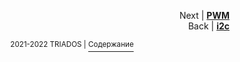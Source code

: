 
<p align="right">Next | <b><a href="PWM.md">PWM</a></b>
<br/>
Back | <b><a href="i2c.md">i2c</a></b></p>
<p align="center"><sup>2021-2022 TRIADOS | </sup><a href="../README.md#содержание"><sup>Содержание</sup></a></p>
